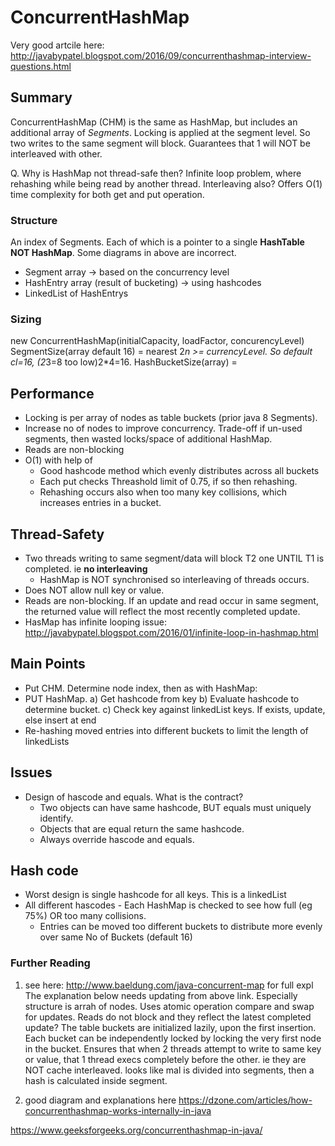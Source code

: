 # ConcurrentHashMap 
Very good artcile here: http://javabypatel.blogspot.com/2016/09/concurrenthashmap-interview-questions.html


## Summary
ConcurrentHashMap (CHM) is the same as HashMap, but includes an additional array of *Segments*.
Locking is applied at the segment level. So two writes to the same segment will block. Guarantees that 1 will NOT be interleaved with other. 

Q. Why is HashMap not thread-safe then? Infinite loop problem, where rehashing while being read by another thread. Interleaving also?
Offers O(1) time complexity for both get and put operation.

### Structure
An index of Segments. Each of which is a pointer to a single **HashTable NOT HashMap**. Some diagrams in above are incorrect.
- Segment array -> based on the concurrency level
- HashEntry array (result of bucketing) -> using hashcodes
- LinkedList of HashEntrys

### Sizing
new ConcurrentHashMap(initialCapacity, loadFactor, concurencyLevel)
SegmentSize(array default 16) = nearest 2*n >= currencyLevel. So default cl=16, (2*3=8 too low)2*4=16.
HashBucketSize(array) = 

## Performance
- Locking is per array of nodes as table buckets (prior java 8 Segments).
- Increase no of nodes to improve concurrency. Trade-off if un-used segments, then wasted locks/space of additional HashMap.
- Reads are non-blocking
- O(1) with help of
  - Good hashcode method which evenly distributes across all buckets
  - Each put checks Threashold limit of 0.75, if so then rehashing.
  - Rehashing occurs also when too many key collisions, which increases entries in a bucket.

## Thread-Safety
- Two threads writing to same segment/data will block T2 one UNTIL T1 is completed. ie **no interleaving**
  - HashMap is NOT synchronised so interleaving of threads occurs.
- Does NOT allow null key or value.
- Reads are non-blocking. If an update and read occur in same segment, the returned value will reflect the most recently
completed update.
- HasMap has infinite looping issue: http://javabypatel.blogspot.com/2016/01/infinite-loop-in-hashmap.html

## Main Points
- Put CHM. Determine node index, then as with HashMap:
- PUT HashMap. 
  a) Get hashcode from key
  b) Evaluate hashcode to determine bucket.
  c) Check key against linkedList keys. If exists, update, else insert at end
- Re-hashing moved entries into different buckets to limit the length of linkedLists

## Issues
- Design of hascode and equals. What is the contract?
  - Two objects can have same hashcode, BUT equals must uniquely identify.
  - Objects that are equal return the same hashcode.
  - Always override hascode and equals. 

## Hash code
- Worst design is single hashcode for all keys. This is a linkedList
- All different hascodes - Each HashMap is checked to see how full (eg 75%) OR too many collisions.
  - Entries can be moved too different buckets to distribute more evenly over same No of Buckets (default 16)

### Further Reading
1) see here: http://www.baeldung.com/java-concurrent-map for full expl
The explanation below needs updating from above link.
Especially structure is arrah of nodes.
Uses atomic operation compare and swap for updates.
Reads do not block and they reflect the latest completed update?
The table buckets are initialized lazily, upon the first insertion. Each bucket can be independently locked by locking the very first node in the bucket.
Ensures that when 2 threads attempt to write to same key or value, that 1 thread execs completely before the other. ie they are NOT cache interleaved.
looks like mal is divided into segments, then a hash is calculated inside segment.

2) good diagram and explanations here
https://dzone.com/articles/how-concurrenthashmap-works-internally-in-java

https://www.geeksforgeeks.org/concurrenthashmap-in-java/

